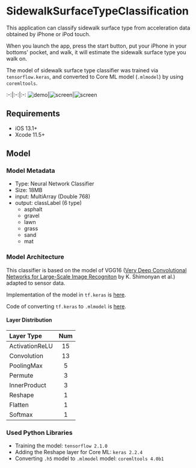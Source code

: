 #  SidewalkSurfaceTypeClassification

This application can classify sidewalk surface type from acceleration data obtained by iPhone or iPod touch.

When you launch the app, press the start button, put your iPhone in your bottoms' pocket, and walk, it will estimate the sidewalk surface type you walk on.

The model of sidewalk surface type classifier was trained via `tensorflow.keras`, and converted to Core ML model (`.mlmodel`) by using `coremltools`.

:-:|:-:|:-:
![demo](materials/SSTC-demo.gif)|![screen](materials/Screenshot_light.png)|![screen](materials/Screenshot_share.png)


## Requirements
- iOS 13.1+
- Xcode 11.5+

## Model
### Model Metadata
- Type: Neural Network Classifier
- Size: 18MB
- input: MultiArray (Double 768)
- output: classLabel (6 type)
    - asphalt
    - gravel
    - lawn
    - grass
    - sand
    - mat

### Model Architecture
This classifier is based on the model of VGG16 ([Very Deep Convolutional Networks for Large-Scale Image Recogniton](https://arxiv.org/abs/1409.1556) by K. Shimonyan et al.) adapted to sensor data.

Implementation of the model in `tf.keras` is [here](https://github.com/Shakshi3104/5-tornadoes).

Code of converting `tf.keras` to `.mlmodel` is [here](https://github.com/Shakshi3104/5-tornadoes/blob/master/east/networks/coreml.py).

#### Layer Distribution
|Layer Type|Num|
|:------------|:----:|
| ActivationReLU | 15 |
| Convolution | 13 |
| PoolingMax | 5 |
| Permute | 3 |
| InnerProduct | 3 |
| Reshape | 1 |
| Flatten | 1 |
| Softmax | 1 |

### Used Python Libraries
- Training the model: `tensorflow 2.1.0`
- Adding the Reshape layer for Core ML: `keras 2.2.4`
- Converting `.h5` model to `.mlmodel` model: `coremltools 4.0b1`


